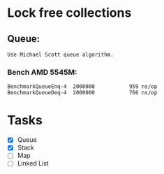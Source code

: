 # Lock free collections

## Queue:
    Use Michael Scott queue algorithm.
### Bench AMD 5545M:
    BenchmarkQueueEnq-4	 2000000	       959 ns/op       
    BenchmarkQueueDeq-4	 2000000	       766 ns/op


# Tasks

- [x] Queue
- [x] Stack
- [ ] Map
- [ ] Linked List
